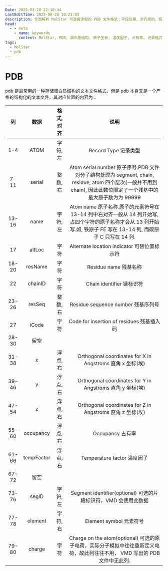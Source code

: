 ```yaml
---
Date: 2025-03-18 22:10:44
LastEditTime: 2025-08-28 10:21:03
description: 全面解析 MolStar 可直接读取的 PDB 文件格式：字段位置、对齐规则、链/残基/原子层级、坐标单位及常见注意事项。
head:
  - - meta
    - name: keywords
      content: MolStar, PDB, 蛋白质结构, 原子坐标, 温度因子, 占有率, 记录格式
tags:
  - MolStar
  - pdb
---
```


# PDB

pdb 是最常用的一种存储蛋白质结构的文本文件格式，但是 pdb 本身又是一个严格的结构化的文本文件，其对应位置的内容为：

|  列   |    数据    | 格式, 对齐 |                                                                                 说明                                                                                 |
| :---: | :--------: | :--------: | :------------------------------------------------------------------------------------------------------------------------------------------------------------------: |
|  1-4  |    ATOM    |  字符, 左  |                                                                         Record Type 记录类型                                                                         |
| 7-11  |   serial   |  整数, 右  |  Atom serial number 原子序号.PDB 文件对分子结构处理为 segment, chain, residue, atom 四个层次(一般并不用到 chain), 因此此数位限定了一个残基中的最大原子数为为 99999   |
| 13-16 |    name    |  字符, 左  | Atom name 原子名称.原子的元素符号在 13-14 列中右对齐一般从 14 列开始写, 占四个字符的原子名称才会从 13 列开始写.如, 铁原子 FE 写在 13-14 列, 而碳原子 C 只写在 14 列. |
|  17   |   altLoc   |    字符    |                                                             Alternate location indicator 可替位置标示符                                                              |
| 18-20 |  resName   |    字符    |                                                                        Residue name 残基名称                                                                         |
|  22   |  chainID   |    字符    |                                                                      Chain identifier 链标识符                                                                       |
| 23-26 |   resSeq   |  整数, 右  |                                                                  Residue sequence number 残基序列号                                                                  |
|  27   |   iCode    |    字符    |                                                              Code for insertion of residues 残基插入码                                                               |
| 28-30 |    留空    |            |                                                                                                                                                                      |
| 31-38 |     x      |  浮点, 右  |                                                      Orthogonal coordinates for X in Angstroms 直角 x 坐标(埃)                                                       |
| 39-46 |     y      |  浮点, 右  |                                                      Orthogonal coordinates for Y in Angstroms 直角 y 坐标(埃)                                                       |
| 47-54 |     z      |  浮点, 右  |                                                      Orthogonal coordinates for Z in Angstroms 直角 z 坐标(埃)                                                       |
| 55-60 | occupancy  |  浮点, 右  |                                                                           Occupancy 占有率                                                                           |
| 61-66 | tempFactor |  浮点, 右  |                                                                     Temperature factor 温度因子                                                                      |
| 67-72 |    留空    |            |                                                                                                                                                                      |
| 73-76 |   segID    |  字符, 左  |                                                   Segment identifier(optional) 可选的片段标识符，VMD 会使用此数据                                                    |
| 77-78 |  element   |  字符, 右  |                                                                       Element symbol 元素符号                                                                        |
| 79-80 |   charge   |    字符    |                      Charge on the atom(optional) 可选的原子电荷，实际分子模拟中往往重新定义电荷，故此列往往不用， VMD 写出的 PDB 文件中无此列.                      |

